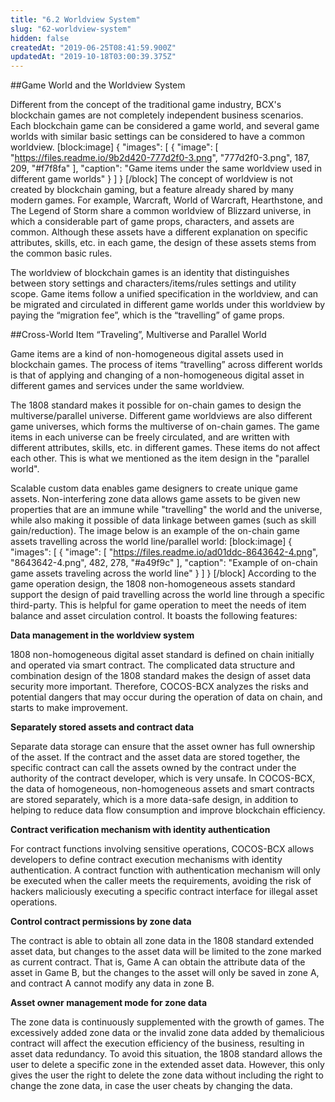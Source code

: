 ```yaml
---
title: "6.2 Worldview System"
slug: "62-worldview-system"
hidden: false
createdAt: "2019-06-25T08:41:59.900Z"
updatedAt: "2019-10-18T03:00:39.375Z"
---
```

##Game World and the Worldview System

Different from the concept of the traditional game industry, BCX's blockchain games are not completely independent business scenarios. Each blockchain​ game can be considered a game world, and several game worlds with similar basic settings can be considered to have a common worldview.
[block:image]
{
  "images": [
    {
      "image": [
        "https://files.readme.io/9b2d420-777d2f0-3.png",
        "777d2f0-3.png",
        187,
        209,
        "#f7f8fa"
      ],
      "caption": "Game items under the same worldview used in different game worlds"
    }
  ]
}
[/block]
The concept of worldview is not created by blockchain gaming, but a feature already shared by many modern games. For example, Warcraft, World of Warcraft, Hearthstone, and The Legend of Storm share a common worldview of Blizzard universe, in which a considerable part of game props, characters, and assets are common. Although these assets have a different explanation on specific attributes, skills, etc. in each game, the design of these assets stems from the common basic rules.

The worldview of blockchain games is an identity that distinguishes between story settings and characters/items/rules settings and utility scope. Game items follow a unified specification in the worldview, and can be migrated and circulated in different game worlds under this worldview by paying the “migration fee”, which is the “travelling” of game props.


##Cross-World Item “Traveling”, Multiverse and Parallel World

Game items are a kind of non-homogeneous digital assets used in blockchain games. The process of items “travelling” across different worlds is that of applying and changing of a non-homogeneous digital asset in different games and services under the same worldview.

The 1808 standard makes it possible for on-chain games to design the multiverse/parallel universe. Different game worldviews are also different game universes, which forms the multiverse of on-chain games. The game items in each universe can be freely circulated, and are written with different attributes, skills, etc. in different games. These items do not affect each other. This is what we mentioned as the item design in the "parallel world".

Scalable custom data enables game designers to create unique game assets. Non-interfering zone data allows game assets to be given new properties that are an immune while "travelling" the world and the universe, while also making it possible of data linkage between games (such as skill gain/reduction). The image below is an example of the on-chain game assets travelling​ across the world line/parallel world:
[block:image]
{
  "images": [
    {
      "image": [
        "https://files.readme.io/ad01ddc-8643642-4.png",
        "8643642-4.png",
        482,
        278,
        "#a49f9c"
      ],
      "caption": "Example of on-chain game assets traveling across the world line"
    }
  ]
}
[/block]
According to the game operation design, the 1808 non-homogeneous assets standard support the design of paid travelling across the world line through a specific third-party. This is helpful for game operation to meet the needs of item balance and asset circulation control. It boasts the following features:

**Data management in the worldview system**

1808 non-homogeneous digital asset standard is defined on chain initially and operated via smart contract. The complicated data structure and combination design of the 1808 standard makes the design of asset data security more important. Therefore, COCOS-BCX analyzes the risks and potential dangers that may occur during the operation of data on chain, and starts to make improvement.

**Separately stored assets and contract data**

Separate data storage can ensure that the asset owner has full ownership of the asset. If the contract and the asset data are stored together, the specific contract can call the assets owned by the contract under the authority of the contract developer, which is very unsafe. In COCOS-BCX, the data of homogeneous, non-homogeneous assets and smart contracts are stored separately, which is a more data-safe design, in addition to helping to reduce data flow consumption and improve blockchain efficiency.

**Contract verification mechanism with identity authentication**

For contract functions involving sensitive operations, COCOS-BCX allows developers to define contract execution mechanisms with identity authentication. A contract function with authentication mechanism will only be executed when the caller meets the requirements, avoiding the risk of hackers maliciously executing a specific contract interface for illegal asset operations.

**Control contract permissions by zone data**

The contract is able to obtain all zone data in the 1808 standard extended asset data, but changes to the asset data will be limited to the zone marked as current contract. That is, Game A can obtain the attribute data of the asset in Game B, but the changes to the asset will only be saved in zone A, and contract A cannot modify any data in zone B.

**Asset owner management mode for zone data**

The zone data is continuously supplemented with the growth of games. The excessively added zone data or the invalid zone data added by the ​malicious contract will affect the execution efficiency of the business, resulting in asset data redundancy. To avoid this situation, the 1808 standard allows the user to delete a specific zone in the extended asset data. However, this only gives the user the right to delete the zone data without including the right to change the zone data, in case the user cheats by changing the data.